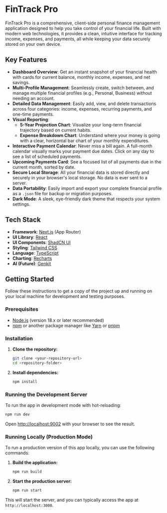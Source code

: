 # FinTrack Pro

FinTrack Pro is a comprehensive, client-side personal finance management application designed to help you take control of your financial life. Built with modern web technologies, it provides a clean, intuitive interface for tracking income, expenses, and payments, all while keeping your data securely stored on your own device.


## Key Features

- **Dashboard Overview**: Get an instant snapshot of your financial health with cards for current balance, monthly income, expenses, and net savings.
- **Multi-Profile Management**: Seamlessly create, switch between, and manage multiple financial profiles (e.g., Personal, Business) without needing an account.
- **Detailed Data Management**: Easily add, view, and delete transactions across four categories: income, expenses, recurring payments, and one-time payments.
- **Visual Reporting**:
    - **5-Year Projection Chart**: Visualize your long-term financial trajectory based on current habits.
    - **Expense Breakdown Chart**: Understand where your money is going with a clear, horizontal bar chart of your monthly expenditures.
- **Interactive Payment Calendar**: Never miss a bill again. A full-month calendar visually marks your payment due dates. Click on any day to see a list of scheduled payments.
- **Upcoming Payments Card**: See a focused list of all payments due in the current month, sorted by date.
- **Secure Local Storage**: All your financial data is stored directly and securely in your browser's local storage. No data is ever sent to a server.
- **Data Portability**: Easily import and export your complete financial profile as a `.json` file for backup or migration purposes.
- **Dark Mode**: A sleek, eye-friendly dark theme that respects your system settings.

## Tech Stack

- **Framework**: [Next.js](https://nextjs.org/) (App Router)
- **UI Library**: [React](https://reactjs.org/)
- **UI Components**: [ShadCN UI](https://ui.shadcn.com/)
- **Styling**: [Tailwind CSS](https://tailwindcss.com/)
- **Language**: [TypeScript](https://www.typescriptlang.org/)
- **Charting**: [Recharts](https://recharts.org/)
- **AI (Future)**: [Genkit](https://firebase.google.com/docs/genkit)

## Getting Started

Follow these instructions to get a copy of the project up and running on your local machine for development and testing purposes.

### Prerequisites

- [Node.js](https://nodejs.org/) (version 18.x or later recommended)
- [npm](https://www.npmjs.com/) or another package manager like [Yarn](https://yarnpkg.com/) or [pnpm](https://pnpm.io/)

### Installation

1.  **Clone the repository:**
    ```bash
    git clone <your-repository-url>
    cd <repository-folder>
    ```

2.  **Install dependencies:**
    ```bash
    npm install
    ```

### Running the Development Server

To run the app in development mode with hot-reloading:

```bash
npm run dev
```

Open [http://localhost:9002](http://localhost:9002) with your browser to see the result.

### Running Locally (Production Mode)

To run a production version of this app locally, you can use the following commands:

1.  **Build the application:**
    ```bash
    npm run build
    ```

2.  **Start the production server:**
    ```bash
    npm run start
    ```

This will start the server, and you can typically access the app at `http://localhost:3000`.

